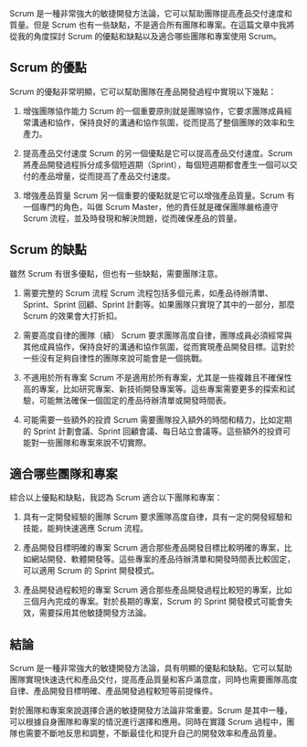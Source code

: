 Scrum 是一種非常強大的敏捷開發方法論，它可以幫助團隊提高產品交付速度和質量。但是 Scrum 也有一些缺點，不是適合所有團隊和專案。在這篇文章中我將從我的角度探討 Scrum 的優點和缺點以及適合哪些團隊和專案使用 Scrum。

## Scrum 的優點 

Scrum 的優點非常明顯，它可以幫助團隊在產品開發過程中實現以下幾點：

1.  增強團隊協作能力 Scrum 的一個重要原則就是團隊協作，它要求團隊成員經常溝通和協作，保持良好的溝通和協作氛圍，從而提高了整個團隊的效率和生產力。

2.  提高產品交付速度 Scrum 的另一個優點是它可以提高產品交付速度。Scrum 將產品開發過程拆分成多個短週期（Sprint），每個短週期都會產生一個可以交付的產品增量，從而提高了產品交付速度。

3.  增強產品質量 Scrum 另一個重要的優點就是它可以增強產品質量。Scrum 有一個專門的角色，叫做 Scrum Master，他的責任就是確保團隊嚴格遵守 Scrum 流程，並及時發現和解決問題，從而確保產品的質量。

## Scrum 的缺點 

雖然 Scrum 有很多優點，但也有一些缺點，需要團隊注意。

1.  需要完整的 Scrum 流程 Scrum 流程包括多個元素，如產品待辦清單、Sprint、Sprint 回顧、Sprint 計劃等。如果團隊只實現了其中的一部分，那麼 Scrum 的效果會大打折扣。

2.  需要高度自律的團隊（續） Scrum 要求團隊高度自律，團隊成員必須經常與其他成員協作，保持良好的溝通和協作氛圍，從而實現產品開發目標。這對於一些沒有足夠自律性的團隊來說可能會是一個挑戰。

3.  不適用於所有專案 Scrum 不是適用於所有專案，尤其是一些複雜且不確保性高的專案，比如研究專案、新技術開發專案等。這些專案需要更多的探索和試驗，可能無法確保一個固定的產品待辦清單或開發時間表。

4.  可能需要一些額外的投資 Scrum 需要團隊投入額外的時間和精力，比如定期的 Sprint 計劃會議、Sprint 回顧會議、每日站立會議等。這些額外的投資可能對一些團隊和專案來說不切實際。

## 適合哪些團隊和專案 

綜合以上優點和缺點，我認為 Scrum 適合以下團隊和專案：

1.  具有一定開發經驗的團隊 Scrum 要求團隊高度自律，具有一定的開發經驗和技能，能夠快速適應 Scrum 流程。

2.  產品開發目標明確的專案 Scrum 適合那些產品開發目標比較明確的專案，比如網站開發、軟體開發等。這些專案的產品待辦清單和開發時間表比較固定，可以適用 Scrum 的 Sprint 開發模式。

3.  產品開發過程較短的專案 Scrum 適合那些產品開發過程比較短的專案，比如三個月內完成的專案。對於長期的專案，Scrum 的 Sprint 開發模式可能會失效，需要採用其他敏捷開發方法論。

## 結論

Scrum 是一種非常強大的敏捷開發方法論，具有明顯的優點和缺點。它可以幫助團隊實現快速迭代和產品交付，提高產品質量和客戶滿意度，同時也需要團隊高度自律、產品開發目標明確、產品開發過程較短等前提條件。

對於團隊和專案來說選擇合適的敏捷開發方法論非常重要。Scrum 是其中一種，可以根據自身團隊和專案的情況進行選擇和應用。同時在實踐 Scrum 過程中，團隊也需要不斷地反思和調整，不斷最佳化和提升自己的開發效率和產品質量。